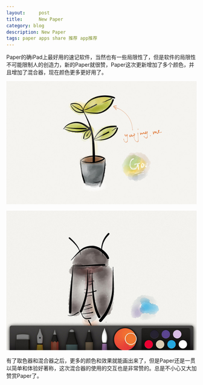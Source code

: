 ```yaml
---
layout:     post
title:      New Paper
category: blog
description: New Paper
tags: paper apps share 推荐 app推荐
---
```

Paper的确iPad上最好用的速记软件，当然也有一些局限性了，但是软件的局限性不可能限制人的创造力，新的Paper就很赞，Paper这次更新增加了多个颜色，并且增加了混合器，现在颜色更多更好用了。

![Paper2](/images/2012/new_paper2.jpg)

![Paper1](/images/2012/new_paper.jpg)

有了取色器和混合器之后，更多的颜色和效果就能画出来了，但是Paper还是一贯以简单和体验好著称，这次混合器的使用的交互也是非常赞的。总是不小心又大加赞赏Paper了。
